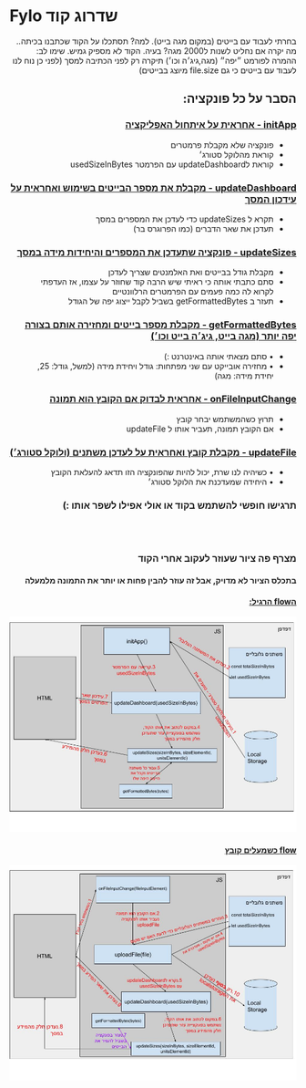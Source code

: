 # Fylo שדרוג קוד

<div dir="rtl">
<p> בחרתי לעבוד עם בייטים (במקום מגה בייט).
למה?
תסתכלו על הקוד שכתבנו בכיתה.. מה יקרה אם נחליט לשנות ל2000 מגה? בעיה.
הקוד לא מספיק גמיש.
שימו לב: ההמרה לפורמט ״יפה״ (מגה,גיג׳ה וכו׳) תיקרה רק לפני הכתיבה למסך (לפני כן נוח לנו לעבוד עם בייטים כי גם file.size מיוצג בבייטים)
</p>
<h2 dir="rtl">
הסבר על כל פונקציה:
</h2>
<h3 dir="rtl" style="text-decoration: underline;">
initApp - אחראית על איתחול האפליקציה
</h3>
<ul>
<li>
פונקציה שלא מקבלת פרמטרים
</li>
<li>
 קוראת מהלוקל סטורג׳
</li>
<li>
 קוראת לupdateDashboard עם הפרמטר usedSizeInBytes
</li>
</ul>
<h3 dir="rtl" style="text-decoration: underline;">
updateDashboard - מקבלת את מספר הבייטים בשימוש ואחראית על עידכון המסך
</h3>
<ul>
<li>
 תקרא ל updateSizes כדי לעדכן את המספרים במסך
</li>
<li>
 תעדכן את שאר הדברים (כמו הפרוגרס בר)
</li>
</ul>
<h3 dir="rtl" style="text-decoration: underline;">
updateSizes - פונקציה שתעדכן את המספרים והיחידות מידה במסך
</h3>
<ul>
<li>
 מקבלת גודל בבייטים ואת האלמנטים שצריך לעדכן
</li>
<li>
 סתם כתבתי אותה כי ראיתי שיש הרבה קוד שחוזר על עצמו, אז העדפתי לקרוא לה כמה פעמים עם הפרמטרים הרלוונטיים
</li>
<li>
 תעזר ב getFormattedBytes בשביל לקבל ייצוג יפה של הגודל
</li>
</ul>
<h3 dir="rtl" style="text-decoration: underline;">
getFormattedBytes - מקבלת מספר בייטים ומחזירה אותם בצורה יפה יותר (מגה בייט, גיג׳ה בייט וכו׳)
</h3>
<ul>
<li>
• סתם מצאתי אותה באינטרנט :)
</li>
<li>
• מחזירה אובייקט עם שני מפתחות: גודל ויחידת מידה (למשל, גודל: 25, יחידת מידה: מגה)
</li>
</ul>
<h3 dir="rtl" style="text-decoration: underline;">
onFileInputChange - אחראית לבדוק אם הקובץ הוא תמונה
</h3>
<ul>
<li>
 תרוץ כשהמשתמש יבחר קובץ
</li>
<li>
 אם הקובץ תמונה, תעביר אותו ל updateFile
</li>
</ul>
<h3 dir="rtl" style="text-decoration: underline;">
updateFile - מקבלת קובץ ואחראית על לעדכן משתנים (ולוקל סטורג׳)
</h3>
<ul>
<li>
• כשיהיה לנו שרת, יכול להיות שהפונקציה הזו תדאג להעלאת הקובץ
</li>
<li>
• היחידה שמעדכנת את הלוקל סטורג׳
</li>
</ul>

<h3>
תרגישו חופשי להשתמש בקוד או אולי אפילו לשפר אותו :)
</h3>

</div>
<br/>
<br/>
<div dir="rtl">
<h3>
מצרף פה ציור שעוזר לעקוב אחרי הקוד
</h3>
<h4>
בתכלס הציור לא מדויק, אבל זה עוזר להבין פחות או יותר את התמונה מלמעלה
</h4>

<h4 dir="rtl" style="text-decoration: underline;">
הflow הרגיל:
</h4>


![!init](./architecture/init.jpeg)

<h4 dir="rtl" style="text-decoration: underline;">flow כשמעלים קובץ</h4>

![!uploadFile](./architecture/uploadFile.jpeg)


</div>